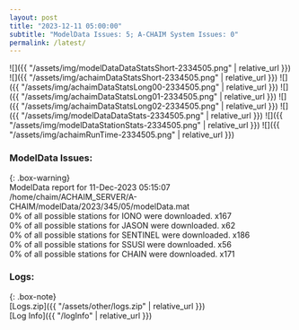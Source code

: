 ```yaml
---
layout: post
title: "2023-12-11 05:00:00"
subtitle: "ModelData Issues: 5; A-CHAIM System Issues: 0"
permalink: /latest/
---
```


![]({{ "/assets/img/modelDataDataStatsShort-2334505.png" | relative_url }})
![]({{ "/assets/img/achaimDataStatsShort-2334505.png" | relative_url }})
![]({{ "/assets/img/achaimDataStatsLong00-2334505.png" | relative_url }})
![]({{ "/assets/img/achaimDataStatsLong01-2334505.png" | relative_url }})
![]({{ "/assets/img/achaimDataStatsLong02-2334505.png" | relative_url }})
![]({{ "/assets/img/modelDataDataStats-2334505.png" | relative_url }})
![]({{ "/assets/img/modelDataStationStats-2334505.png" | relative_url }})
![]({{ "/assets/img/achaimRunTime-2334505.png" | relative_url }})


### ModelData Issues:  
  
{: .box-warning}  
 ModelData report for 11-Dec-2023 05:15:07   
 /home/chaim/ACHAIM_SERVER/A-CHAIM/modelData/2023/345/05/modelData.mat   
 0% of all possible stations for IONO were downloaded. x167   
 0% of all possible stations for JASON were downloaded. x62   
 0% of all possible stations for SENTINEL were downloaded. x186   
 0% of all possible stations for SSUSI were downloaded. x56   
 0% of all possible stations for CHAIN were downloaded. x171   
  


### Logs:  
  
{: .box-note}  
[Logs.zip]({{ "/assets/other/logs.zip" | relative_url }})  
[Log Info]({{ "/logInfo" | relative_url }})  
